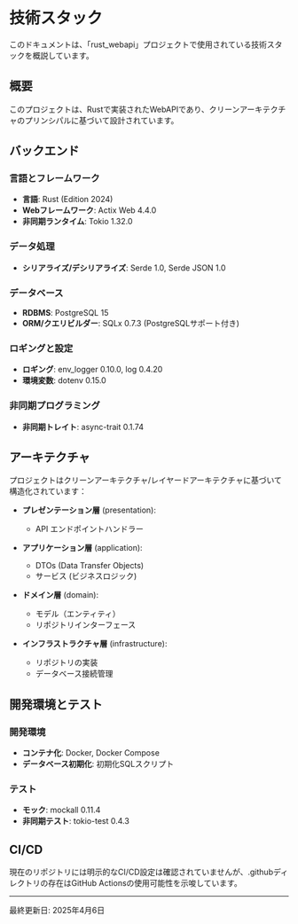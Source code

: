 # 技術スタック

このドキュメントは、「rust_webapi」プロジェクトで使用されている技術スタックを概説しています。

## 概要

このプロジェクトは、Rustで実装されたWebAPIであり、クリーンアーキテクチャのプリンシパルに基づいて設計されています。

## バックエンド

### 言語とフレームワーク
- **言語**: Rust (Edition 2024)
- **Webフレームワーク**: Actix Web 4.4.0
- **非同期ランタイム**: Tokio 1.32.0

### データ処理
- **シリアライズ/デシリアライズ**: Serde 1.0, Serde JSON 1.0

### データベース
- **RDBMS**: PostgreSQL 15
- **ORM/クエリビルダー**: SQLx 0.7.3 (PostgreSQLサポート付き)

### ロギングと設定
- **ロギング**: env_logger 0.10.0, log 0.4.20
- **環境変数**: dotenv 0.15.0

### 非同期プログラミング
- **非同期トレイト**: async-trait 0.1.74

## アーキテクチャ

プロジェクトはクリーンアーキテクチャ/レイヤードアーキテクチャに基づいて構造化されています：

- **プレゼンテーション層** (presentation):
  - API エンドポイントハンドラー

- **アプリケーション層** (application):
  - DTOs (Data Transfer Objects)
  - サービス (ビジネスロジック)

- **ドメイン層** (domain):
  - モデル（エンティティ）
  - リポジトリインターフェース

- **インフラストラクチャ層** (infrastructure):
  - リポジトリの実装
  - データベース接続管理

## 開発環境とテスト

### 開発環境
- **コンテナ化**: Docker, Docker Compose
- **データベース初期化**: 初期化SQLスクリプト

### テスト
- **モック**: mockall 0.11.4
- **非同期テスト**: tokio-test 0.4.3

## CI/CD

現在のリポジトリには明示的なCI/CD設定は確認されていませんが、.githubディレクトリの存在はGitHub Actionsの使用可能性を示唆しています。

---

最終更新日: 2025年4月6日